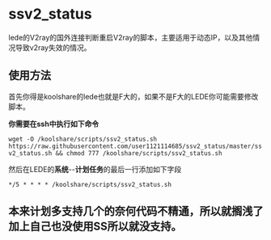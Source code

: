 # ssv2_status
lede的V2ray的国外连接判断重启V2ray的脚本，主要适用于动态IP，以及其他情况导致v2ray失效的情况。
## 使用方法
首先你得是koolshare的lede也就是F大的，如果不是F大的LEDE你可能需要修改脚本。

**你需要在ssh中执行如下命令**

`wget -O /koolshare/scripts/ssv2_status.sh https://raw.githubusercontent.com/user1121114685/ssv2_status/master/ssv2_status.sh && chmod 777 /koolshare/scripts/ssv2_status.sh`

然后在LEDE的**系统**--**计划任务**的最后一行添加如下字段

`*/5 * * * * /koolshare/scripts/ssv2_status.sh`

## 本来计划多支持几个的奈何代码不精通，所以就搁浅了加上自己也没使用SS所以就没支持。
